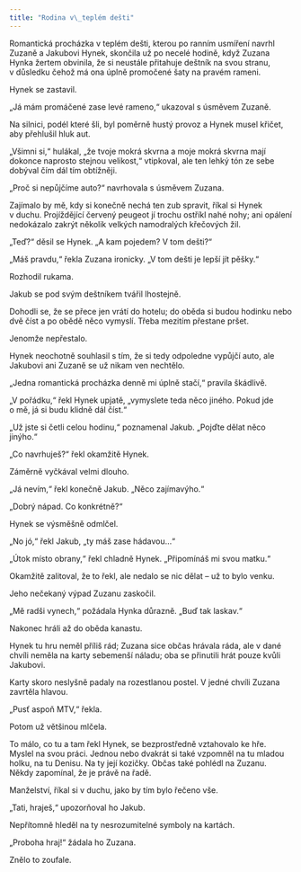 ```yaml
---
title: "Rodina v\_teplém dešti"
---
```


Romantická procházka v teplém dešti, kterou po ranním usmíření navrhl Zuzaně a Jakubovi Hynek, skončila už po necelé hodině, když Zuzana Hynka žertem obvinila, že si neustále přitahuje deštník na svou stranu, v důsledku čehož má ona úplně promočené šaty na pravém rameni.

Hynek se zastavil.

„Já mám promáčené zase levé rameno,“ ukazoval s úsměvem Zuzaně.

Na silnici, podél které šli, byl poměrně hustý provoz a Hynek musel křičet, aby přehlušil hluk aut.

„Všimni si,“ hulákal, „že tvoje mokrá skvrna a moje mokrá skvrna mají dokonce naprosto stejnou velikost,“ vtipkoval, ale ten lehký tón ze sebe dobýval čím dál tím obtížněji.

„Proč si nepůjčíme auto?“ navrhovala s úsměvem Zuzana.

Zajímalo by mě, kdy si konečně nechá ten zub spravit, říkal si Hynek v duchu. Projíždějící červený peugeot jí trochu ostříkl nahé nohy; ani opálení nedokázalo zakrýt několik velkých namodralých křečových žil.

„Teď?“ děsil se Hynek. „A kam pojedem? V tom dešti?“

„Máš pravdu,“ řekla Zuzana ironicky. „V tom dešti je lepší jít pěšky.“

Rozhodil rukama.

Jakub se pod svým deštníkem tvářil lhostejně.

Dohodli se, že se přece jen vrátí do hotelu; do oběda si budou hodinku nebo dvě číst a po obědě něco vymyslí. Třeba mezitím přestane pršet.

Jenomže nepřestalo.

Hynek neochotně souhlasil s tím, že si tedy odpoledne vypůjčí auto, ale Jakubovi ani Zuzaně se už nikam ven nechtělo.

„Jedna romantická procházka denně mi úplně stačí,“ pravila škádlivě.

„V pořádku,“ řekl Hynek upjatě, „vymyslete teda něco jiného. Pokud jde o mě, já si budu klidně dál číst.“

„Už jste si četli celou hodinu,“ poznamenal Jakub. „Pojďte dělat něco jinýho.“

„Co navrhuješ?“ řekl okamžitě Hynek.

Záměrně vyčkával velmi dlouho.

„Já nevím,“ řekl konečně Jakub. „Něco zajímavýho.“

„Dobrý nápad. Co konkrétně?“

Hynek se výsměšně odmlčel.

„No jó,“ řekl Jakub, „ty máš zase hádavou…“

„Útok místo obrany,“ řekl chladně Hynek. „Připomínáš mi svou matku.“

Okamžitě zalitoval, že to řekl, ale nedalo se nic dělat – už to bylo venku.

Jeho nečekaný výpad Zuzanu zaskočil.

„Mě radši vynech,“ požádala Hynka důrazně. „Buď tak laskav.“

Nakonec hráli až do oběda kanastu.

Hynek tu hru neměl příliš rád; Zuzana sice občas hrávala ráda, ale v dané chvíli neměla na karty sebemenší náladu; oba se přinutili hrát pouze kvůli Jakubovi.

Karty skoro neslyšně padaly na rozestlanou postel. V jedné chvíli Zuzana zavrtěla hlavou.

„Pusť aspoň MTV,“ řekla.

Potom už většinou mlčela.

To málo, co tu a tam řekl Hynek, se bezprostředně vztahovalo ke hře. Myslel na svou práci. Jednou nebo dvakrát si také vzpomněl na tu mladou holku, na tu Denisu. Na ty její kozičky. Občas také pohlédl na Zuzanu. Někdy zapomínal, že je právě na řadě.

Manželství, říkal si v duchu, jako by tím bylo řečeno vše.

„Tati, hraješ,“ upozorňoval ho Jakub.

Nepřítomně hleděl na ty nesrozumitelné symboly na kartách.

„Proboha hraj!“ žádala ho Zuzana.

Znělo to zoufale.
